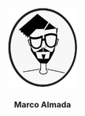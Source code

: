 <a name="readme-top"></a>

<div align="center">
  <img src="soyMarco.png" alt="logo" width="140"  height="auto" />
  <br/>
  <h3><b>Marco Almada</b></h3>

</div>
